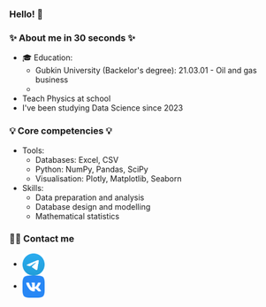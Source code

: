 ### Hello! 👋

### ✨ About me in 30 seconds ✨ 
* 🎓 Education:
  - Gubkin University (Backelor's degree): 21.03.01 - Oil and gas business
  -  
* Teach Physics at school
* I've been studying Data Science since 2023


### 💡 Core competencies 💡
- Tools:
  * Databases: Excel, CSV
  * Python: NumPy, Pandas, SciPy
  * Visualisation: Plotly, Matplotlib, Seaborn 
- Skills:
    * Data preparation and analysis
    * Database design and modelling
    * Mathematical statistics 


### 🙌🏻 Contact me
- <a href="https://t.me/kcoursephis" rel="nofollow"><img align="center" src="art/tg.svg" alt="1" height="40" width="40" style="max-width: 100%;"></a>
- <a href="https://vk.com/liquidlogic" rel="nofollow"><img align="center" src="art/vk.svg" alt="1" height="40" width="40" style="max-width: 100%;"></a>